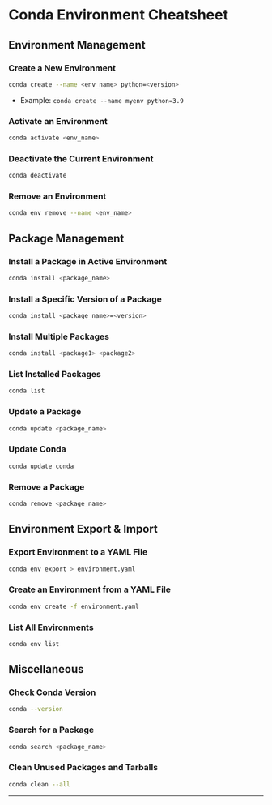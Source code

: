 
# Conda Environment Cheatsheet

## Environment Management

### Create a New Environment
```bash
conda create --name <env_name> python=<version>
```
- Example: `conda create --name myenv python=3.9`

### Activate an Environment
```bash
conda activate <env_name>
```

### Deactivate the Current Environment
```bash
conda deactivate
```

### Remove an Environment
```bash
conda env remove --name <env_name>
```

## Package Management

### Install a Package in Active Environment
```bash
conda install <package_name>
```

### Install a Specific Version of a Package
```bash
conda install <package_name>=<version>
```

### Install Multiple Packages
```bash
conda install <package1> <package2>
```

### List Installed Packages
```bash
conda list
```

### Update a Package
```bash
conda update <package_name>
```

### Update Conda
```bash
conda update conda
```

### Remove a Package
```bash
conda remove <package_name>
```

## Environment Export & Import

### Export Environment to a YAML File
```bash
conda env export > environment.yaml
```

### Create an Environment from a YAML File
```bash
conda env create -f environment.yaml
```

### List All Environments
```bash
conda env list
```

## Miscellaneous

### Check Conda Version
```bash
conda --version
```

### Search for a Package
```bash
conda search <package_name>
```

### Clean Unused Packages and Tarballs
```bash
conda clean --all
```

---
